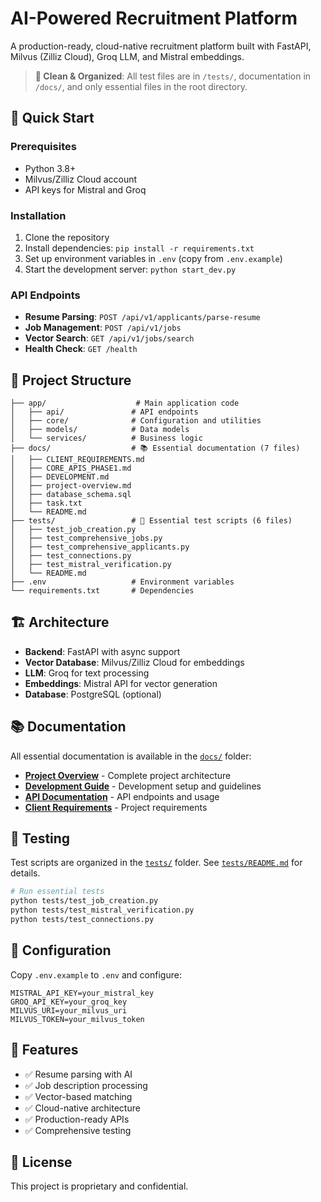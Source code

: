 # AI-Powered Recruitment Platform

A production-ready, cloud-native recruitment platform built with FastAPI, Milvus (Zilliz Cloud), Groq LLM, and Mistral embeddings.

> **🧹 Clean & Organized**: All test files are in `/tests/`, documentation in `/docs/`, and only essential files in the root directory.

## 🚀 Quick Start

### Prerequisites
- Python 3.8+
- Milvus/Zilliz Cloud account
- API keys for Mistral and Groq

### Installation
1. Clone the repository
2. Install dependencies: `pip install -r requirements.txt`
3. Set up environment variables in `.env` (copy from `.env.example`)
4. Start the development server: `python start_dev.py`

### API Endpoints
- **Resume Parsing**: `POST /api/v1/applicants/parse-resume`
- **Job Management**: `POST /api/v1/jobs`
- **Vector Search**: `GET /api/v1/jobs/search`
- **Health Check**: `GET /health`

## 📁 Project Structure

```
├── app/                    # Main application code
│   ├── api/               # API endpoints
│   ├── core/              # Configuration and utilities
│   ├── models/            # Data models
│   └── services/          # Business logic
├── docs/                  # 📚 Essential documentation (7 files)
│   ├── CLIENT_REQUIREMENTS.md
│   ├── CORE_APIS_PHASE1.md
│   ├── DEVELOPMENT.md
│   ├── project-overview.md
│   ├── database_schema.sql
│   ├── task.txt
│   └── README.md
├── tests/                 # 🧪 Essential test scripts (6 files)
│   ├── test_job_creation.py
│   ├── test_comprehensive_jobs.py
│   ├── test_comprehensive_applicants.py
│   ├── test_connections.py
│   ├── test_mistral_verification.py
│   └── README.md
├── .env                   # Environment variables
└── requirements.txt       # Dependencies
```

## 🏗️ Architecture

- **Backend**: FastAPI with async support
- **Vector Database**: Milvus/Zilliz Cloud for embeddings
- **LLM**: Groq for text processing
- **Embeddings**: Mistral API for vector generation
- **Database**: PostgreSQL (optional)

## 📚 Documentation

All essential documentation is available in the [`docs/`](./docs/) folder:

- **[Project Overview](./docs/project-overview.md)** - Complete project architecture
- **[Development Guide](./docs/DEVELOPMENT.md)** - Development setup and guidelines
- **[API Documentation](./docs/CORE_APIS_PHASE1.md)** - API endpoints and usage
- **[Client Requirements](./docs/CLIENT_REQUIREMENTS.md)** - Project requirements

## 🧪 Testing

Test scripts are organized in the [`tests/`](./tests/) folder. See [`tests/README.md`](./tests/README.md) for details.

```bash
# Run essential tests
python tests/test_job_creation.py
python tests/test_mistral_verification.py
python tests/test_connections.py
```

## 🔧 Configuration

Copy `.env.example` to `.env` and configure:

```env
MISTRAL_API_KEY=your_mistral_key
GROQ_API_KEY=your_groq_key
MILVUS_URI=your_milvus_uri
MILVUS_TOKEN=your_milvus_token
```

## 🌟 Features

- ✅ Resume parsing with AI
- ✅ Job description processing
- ✅ Vector-based matching
- ✅ Cloud-native architecture
- ✅ Production-ready APIs
- ✅ Comprehensive testing

## 📄 License

This project is proprietary and confidential.
